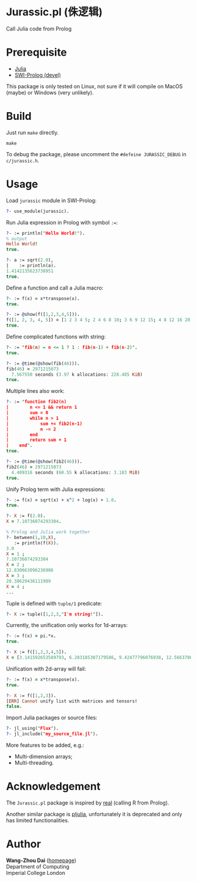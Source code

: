 # Jurassic.pl (侏逻辑)

Call Julia code from Prolog

# Prerequisite

- [Julia](https://github.com/JuliaLang)
- [SWI-Prolog (devel)](https://github.com/SWI-Prolog/swipl-devel)

This package is only tested on Linux, not sure if it will compile on MacOS
(maybe) or Windows (very unlikely).

# Build

Just run `make` directly.
``` shell
make
```

To debug the package, please uncomment the `#defeine JURASSIC_DEBUG` in
`c/jurassic.h`.

# Usage

Load `jurassic` module in SWI-Prolog:

``` prolog
?- use_module(jurassic).

```

Run Julia expression in Prolog with symbol `:=`:

``` prolog
?- := println("Hello World!").
% output
Hello World!
true.

?- a := sqrt(2.0),
|    := println(a).
1.4142135623730951
true.
```

Define a function and call a Julia macro:

``` prolog
?- := f(x) = x*transpose(x).
true.

?- := @show(f([1,2,3,4,5])).
f([1, 2, 3, 4, 5]) = [1 2 3 4 5; 2 4 6 8 10; 3 6 9 12 15; 4 8 12 16 20; 5 10 15 20 25]
true.
```

Define complicated functions with string:

``` prolog
?- := "fib(n) = n <= 1 ? 1 : fib(n-1) + fib(n-2)".
true.

?- := @time(@show(fib(46))).
fib(46) = 2971215073
  7.567550 seconds (3.97 k allocations: 228.485 KiB)
true.
```

Multiple lines also work:

``` prolog
?- := "function fib2(n)
|        n <= 1 && return 1
|        sum = 0
|        while n > 1
|            sum += fib2(n-1)
|            n -= 2
|        end
|        return sum + 1
|    end".
true.

?- := @time(@show(fib2(46))).
fib2(46) = 2971215073
  4.409316 seconds (60.55 k allocations: 3.183 MiB)
true.
```

Unify Prolog term with Julia expressions:

``` prolog
?- := f(x) = sqrt(x) + x^2 + log(x) + 1.0.
true.

?- X := f(2.0).
X = 7.10736074293304.

% Prolog and Julia work together
?- between(1,10,X), 
   := println(f(X)).
3.0
X = 1 ;
7.10736074293304
X = 2 ;
12.830663096236986
X = 3 ;
20.38629436111989
X = 4 ;
...
```

Tuple is defined with `tuple/1` predicate:

``` prolog
?- X := tuple([1,2,3,"I'm string!"]).
```

Currently, the unification only works for 1d-arrays:

``` prolog
?- := f(x) = pi.*x.
true.

?- X := f([1,2,3,4,5]).
X = [3.141592653589793, 6.283185307179586, 9.42477796076938, 12.566370614359172, 15.707963267948966].
```

Unification with 2d-array will fail:

``` prolog
?- := f(x) = x*transpose(x).
true.

?- X := f([1,2,3]).
[ERR] Cannot unify list with matrices and tensors!
false.
```

Import Julia packages or source files:

``` prolog
?- jl_using("Flux").
?- jl_include("my_source_file.jl").
```

More features to be added, e.g.:

- Multi-dimension arrays;
- Multi-threading.

# Acknowledgement

The `Jurassic.pl` package is inspired by
[real](https://www.swi-prolog.org/pack/file_details/real/prolog/real.pl)
(calling R from Prolog).

Another similar package is
[pljulia](https://www.swi-prolog.org/pack/file_details/pljulia/prolog/julia.pl),
unfortunately it is deprecated and only has limited functionalities.

# Author

__Wang-Zhou Dai__ ([homepage](http://daiwz.net))<br/>
Department of Computing<br/>
Imperial College London
